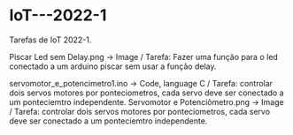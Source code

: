 # IoT---2022-1
Tarefas de IoT 2022-1.

Piscar Led sem Delay.png -> Image / Tarefa: Fazer uma função para o led conectado a um arduino piscar sem usar a função delay.

servomotor_e_potencimetro1.ino -> Code, language C / Tarefa: controlar dois servos motores por ponteciometros, cada servo deve ser conectado a um ponteciemtro independente.
Servomotor e Potenciômetro.png -> Image / Tarefa: controlar dois servos motores por ponteciometros, cada servo deve ser conectado a um ponteciemtro independente.

